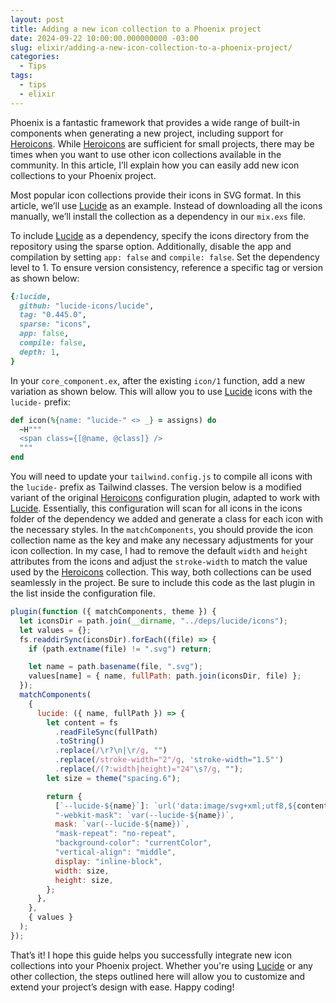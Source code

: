 ```yaml
---
layout: post
title: Adding a new icon collection to a Phoenix project
date: 2024-09-22 10:00:00.000000000 -03:00
slug: elixir/adding-a-new-icon-collection-to-a-phoenix-project/
categories:
  - Tips
tags:
  - tips
  - elixir
---
```


Phoenix is a fantastic framework that provides a wide range of built-in components when generating a new project, including support for [Heroicons](https://heroicons.com/). While [Heroicons](https://heroicons.com/) are sufficient for small projects, there may be times when you want to use other icon collections available in the community. In this article, I’ll explain how you can easily add new icon collections to your Phoenix project.

Most popular icon collections provide their icons in SVG format. In this article, we’ll use [Lucide](https://lucide.dev/) as an example. Instead of downloading all the icons manually, we’ll install the collection as a dependency in our `mix.exs` file.

To include [Lucide](https://lucide.dev/) as a dependency, specify the icons directory from the repository using the sparse option. Additionally, disable the app and compilation by setting `app: false` and `compile: false`. Set the dependency level to 1. To ensure version consistency, reference a specific tag or version as shown below:

```rb
{:lucide,
  github: "lucide-icons/lucide",
  tag: "0.445.0",
  sparse: "icons",
  app: false,
  compile: false,
  depth: 1,
}
```

In your `core_component.ex`, after the existing `icon/1` function, add a new variation as shown below. This will allow you to use [Lucide](https://lucide.dev/) icons with the `lucide-` prefix:

```rb
def icon(%{name: "lucide-" <> _} = assigns) do
  ~H"""
  <span class={[@name, @class]} />
  """
end
```

You will need to update your `tailwind.config.js` to compile all icons with the `lucide-` prefix as Tailwind classes. The version below is a modified variant of the original [Heroicons](https://heroicons.com/) configuration plugin, adapted to work with [Lucide](https://lucide.dev/). Essentially, this configuration will scan for all icons in the icons folder of the dependency we added and generate a class for each icon with the necessary styles. In the `matchComponents`, you should provide the icon collection name as the key and make any necessary adjustments for your icon collection. In my case, I had to remove the default `width` and `height` attributes from the icons and adjust the `stroke-width` to match the value used by the [Heroicons](https://heroicons.com/) collection. This way, both collections can be used seamlessly in the project. Be sure to include this code as the last plugin in the list inside the configuration file.

```js
plugin(function ({ matchComponents, theme }) {
  let iconsDir = path.join(__dirname, "../deps/lucide/icons");
  let values = {};
  fs.readdirSync(iconsDir).forEach((file) => {
    if (path.extname(file) != ".svg") return;

    let name = path.basename(file, ".svg");
    values[name] = { name, fullPath: path.join(iconsDir, file) };
  });
  matchComponents(
    {
      lucide: ({ name, fullPath }) => {
        let content = fs
          .readFileSync(fullPath)
          .toString()
          .replace(/\r?\n|\r/g, "")
          .replace(/stroke-width="2"/g, 'stroke-width="1.5"')
          .replace(/(?:width|height)="24"\s?/g, "");
        let size = theme("spacing.6");

        return {
          [`--lucide-${name}`]: `url('data:image/svg+xml;utf8,${content}')`,
          "-webkit-mask": `var(--lucide-${name})`,
          mask: `var(--lucide-${name})`,
          "mask-repeat": "no-repeat",
          "background-color": "currentColor",
          "vertical-align": "middle",
          display: "inline-block",
          width: size,
          height: size,
        };
      },
    },
    { values }
  );
});
```

That’s it! I hope this guide helps you successfully integrate new icon collections into your Phoenix project. Whether you're using [Lucide](https://lucide.dev/) or any other collection, the steps outlined here will allow you to customize and extend your project’s design with ease. Happy coding!
